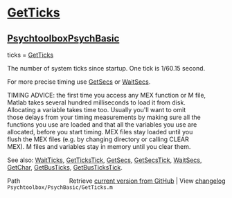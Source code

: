 # [GetTicks](GetTicks)
## [Psychtoolbox](Psychtoolbox)[PsychBasic](PsychBasic)

ticks = [GetTicks](GetTicks)  
  
The number of system ticks since startup. One tick is 1/60.15 second.  
  
For more precise timing use [GetSecs](GetSecs) or [WaitSecs](WaitSecs).  
  
TIMING ADVICE: the first time you access any MEX function or M file,  
Matlab takes several hundred milliseconds to load it from disk.  
Allocating a variable takes time too. Usually you'll want to omit  
those delays from your timing measurements by making sure all the  
functions you use are loaded and that all the variables you use are  
allocated, before you start timing. MEX files stay loaded until you  
flush the MEX files (e.g. by changing directory or calling CLEAR  
MEX). M files and variables stay in memory until you clear them.  
  
See also: [WaitTicks](WaitTicks), [GetTicksTick](GetTicksTick), [GetSecs](GetSecs), [GetSecsTick](GetSecsTick), [WaitSecs](WaitSecs), [GetChar](GetChar), [GetBusTicks](GetBusTicks), [GetBusTicksTick](GetBusTicksTick).  




<div class="code_header" style="text-align:right;">
  <span style="float:left;">Path&nbsp;&nbsp;</span> <span class="counter">Retrieve <a href=
  "https://raw.github.com/Psychtoolbox-3/Psychtoolbox-3/beta/Psychtoolbox/PsychBasic/GetTicks.m">current version from GitHub</a> | View <a href=
  "https://github.com/Psychtoolbox-3/Psychtoolbox-3/commits/beta/Psychtoolbox/PsychBasic/GetTicks.m">changelog</a></span>
</div>
<div class="code">
  <code>Psychtoolbox/PsychBasic/GetTicks.m</code>
</div>

